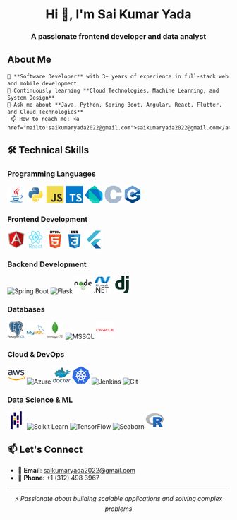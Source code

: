 <h1 align="center">Hi 👋, I'm Sai Kumar Yada</h1>
<h3 align="center">A passionate frontend developer and data analyst</h3>

<h2>About Me</h2>

    💼 **Software Developer** with 3+ years of experience in full-stack web and mobile development
    🌱 Continuously learning **Cloud Technologies, Machine Learning, and System Design**
    💬 Ask me about **Java, Python, Spring Boot, Angular, React, Flutter, and Cloud Technologies**
     📫 How to reach me: <a href="mailto:saikumaryada2022@gmail.com">saikumaryada2022@gmail.com</a>


## 🛠️ Technical Skills

### Programming Languages
<p>
  <img src="https://raw.githubusercontent.com/devicons/devicon/master/icons/java/java-original.svg" alt="Java" width="40" height="40"/>
  <img src="https://raw.githubusercontent.com/devicons/devicon/master/icons/python/python-original.svg" alt="Python" width="40" height="40"/>
  <img src="https://raw.githubusercontent.com/devicons/devicon/master/icons/javascript/javascript-original.svg" alt="JavaScript" width="40" height="40"/>
  <img src="https://raw.githubusercontent.com/devicons/devicon/master/icons/typescript/typescript-original.svg" alt="TypeScript" width="40" height="40"/>
  <img src="https://raw.githubusercontent.com/devicons/devicon/master/icons/dart/dart-original.svg" alt="Dart" width="40" height="40"/>
  <img src="https://raw.githubusercontent.com/devicons/devicon/master/icons/c/c-original.svg" alt="C" width="40" height="40"/>
  <img src="https://raw.githubusercontent.com/devicons/devicon/master/icons/cplusplus/cplusplus-original.svg" alt="C++" width="40" height="40"/>
</p>

### Frontend Development
<p>
  <img src="https://raw.githubusercontent.com/devicons/devicon/master/icons/angularjs/angularjs-original.svg" alt="Angular" width="40" height="40"/>
  <img src="https://raw.githubusercontent.com/devicons/devicon/master/icons/react/react-original-wordmark.svg" alt="React" width="40" height="40"/>
  <img src="https://raw.githubusercontent.com/devicons/devicon/master/icons/html5/html5-original-wordmark.svg" alt="HTML5" width="40" height="40"/>
  <img src="https://raw.githubusercontent.com/devicons/devicon/master/icons/css3/css3-original-wordmark.svg" alt="CSS3" width="40" height="40"/>
  <img src="https://raw.githubusercontent.com/devicons/devicon/master/icons/flutter/flutter-original.svg" alt="Flutter" width="40" height="40"/>
</p>

### Backend Development
<p>
  <img src="https://www.vectorlogo.zone/logos/springio/springio-icon.svg" alt="Spring Boot" width="40" height="40"/>
  <img src="https://upload.wikimedia.org/wikipedia/commons/thumb/3/3c/Flask_logo.svg/1200px-Flask_logo.svg.png" alt="Flask" width="40" height="40"/>
  <img src="https://raw.githubusercontent.com/devicons/devicon/master/icons/nodejs/nodejs-original-wordmark.svg" alt="Node.js" width="40" height="40"/>
  <img src="https://raw.githubusercontent.com/devicons/devicon/master/icons/dot-net/dot-net-original-wordmark.svg" alt="DotNet" width="40" height="40"/>
  <img src="https://raw.githubusercontent.com/devicons/devicon/master/icons/django/django-plain.svg" alt="Django" width="40" height="40"/>
</p>

### Databases
<p>
  <img src="https://raw.githubusercontent.com/devicons/devicon/master/icons/postgresql/postgresql-original-wordmark.svg" alt="PostgreSQL" width="40" height="40"/>
  <img src="https://raw.githubusercontent.com/devicons/devicon/master/icons/mysql/mysql-original-wordmark.svg" alt="MySQL" width="40" height="40"/>
  <img src="https://raw.githubusercontent.com/devicons/devicon/master/icons/mongodb/mongodb-original-wordmark.svg" alt="MongoDB" width="40" height="40"/>
  <img src="https://www.svgrepo.com/show/303229/microsoft-sql-server-logo.svg" alt="MSSQL" width="40" height="40"/>
  <img src="https://raw.githubusercontent.com/devicons/devicon/master/icons/oracle/oracle-original.svg" alt="Oracle" width="40" height="40"/>
</p>

### Cloud & DevOps
<p>
  <img src="https://raw.githubusercontent.com/devicons/devicon/master/icons/amazonwebservices/amazonwebservices-original-wordmark.svg" alt="AWS" width="40" height="40"/>
  <img src="https://www.vectorlogo.zone/logos/microsoft_azure/microsoft_azure-icon.svg" alt="Azure" width="40" height="40"/>
  <img src="https://raw.githubusercontent.com/devicons/devicon/master/icons/docker/docker-original-wordmark.svg" alt="Docker" width="40" height="40"/>
  <img src="https://raw.githubusercontent.com/devicons/devicon/master/icons/kubernetes/kubernetes-plain.svg" alt="Kubernetes" width="40" height="40"/>
  <img src="https://www.vectorlogo.zone/logos/jenkins/jenkins-icon.svg" alt="Jenkins" width="40" height="40"/>
  <img src="https://www.vectorlogo.zone/logos/git-scm/git-scm-icon.svg" alt="Git" width="40" height="40"/>
</p>

### Data Science & ML
<p>
  <img src="https://raw.githubusercontent.com/devicons/devicon/2ae2a900d2f041da66e950e4d48052658d850630/icons/pandas/pandas-original.svg" alt="Pandas" width="40" height="40"/>
  <img src="https://upload.wikimedia.org/wikipedia/commons/0/05/Scikit_learn_logo_small.svg" alt="Scikit Learn" width="40" height="40"/>
  <img src="https://www.vectorlogo.zone/logos/tensorflow/tensorflow-icon.svg" alt="TensorFlow" width="40" height="40"/>
  <img src="https://seaborn.pydata.org/_images/logo-mark-lightbg.svg" alt="Seaborn" width="40" height="40"/>
  <img src="https://raw.githubusercontent.com/devicons/devicon/master/icons/r/r-original.svg" alt="R" width="40" height="40"/>
</p>


## 📫 Let's Connect

- 📧 **Email**: [saikumaryada2022@gmail.com](mailto:saikumaryada2022@gmail.com)
- 📱 **Phone**: +1 (312) 498 3967

---

<p align="center">
  <i>⚡ Passionate about building scalable applications and solving complex problems</i>
</p>
